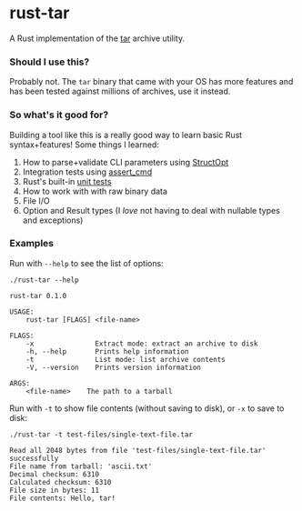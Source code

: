 # rust-tar

A Rust implementation of the [tar](https://www.gnu.org/software/tar/manual/tar.html) archive utility. 

### Should I use this?

Probably not. The `tar` binary that came with your OS has more features and has been tested against millions of archives, use it instead.

### So what's it good for?

Building a tool like this is a really good way to learn basic Rust syntax+features! Some things I learned:

1. How to parse+validate CLI parameters using [StructOpt](https://github.com/TeXitoi/structopt)
1. Integration tests using [assert_cmd](https://github.com/assert-rs/assert_cmd)
1. Rust's built-in [unit tests](blob/master/tests/byte-sequences.rs)
1. How to work with with raw binary data
1. File I/O
1. Option and Result types (I *love* not having to deal with nullable types and exceptions)

### Examples

Run with `--help` to see the list of options:

```
./rust-tar --help

rust-tar 0.1.0

USAGE:
    rust-tar [FLAGS] <file-name>

FLAGS:
    -x               Extract mode: extract an archive to disk
    -h, --help       Prints help information
    -t               List mode: list archive contents
    -V, --version    Prints version information

ARGS:
    <file-name>    The path to a tarball
```

Run with `-t` to show file contents (without saving to disk), or `-x` to save to disk:


```
./rust-tar -t test-files/single-text-file.tar

Read all 2048 bytes from file 'test-files/single-text-file.tar' successfully 
File name from tarball: 'ascii.txt'
Decimal checksum: 6310
Calculated checksum: 6310
File size in bytes: 11
File contents: Hello, tar!
```
